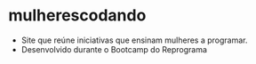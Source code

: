 # mulherescodando
- Site que reúne iniciativas que ensinam mulheres a programar.
- Desenvolvido durante o Bootcamp do Reprograma
